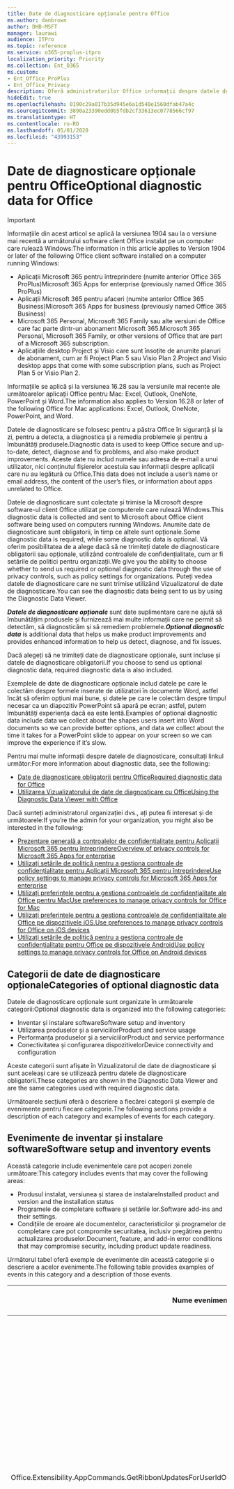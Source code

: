 ```yaml
---
title: Date de diagnosticare opționale pentru Office
ms.author: danbrown
author: DHB-MSFT
manager: laurawi
audience: ITPro
ms.topic: reference
ms.service: o365-proplus-itpro
localization_priority: Priority
ms.collection: Ent_O365
ms.custom:
- Ent_Office_ProPlus
- Ent_Office_Privacy
description: Oferă administratorilor Office informații despre datele de diagnosticare opționale din Office, inclusiv exemple de evenimente.
hideEdit: true
ms.openlocfilehash: 0190c29a017b35d945e6a1d540e1560dfab47a4c
ms.sourcegitcommit: 3890a23390edd0b5fdb2cf33613ec0778566cf97
ms.translationtype: HT
ms.contentlocale: ro-RO
ms.lasthandoff: 05/01/2020
ms.locfileid: "43993153"
---
```

# <a name="optional-diagnostic-data-for-office"></a><span data-ttu-id="ad2f2-103">Date de diagnosticare opționale pentru Office</span><span class="sxs-lookup"><span data-stu-id="ad2f2-103">Optional diagnostic data for Office</span></span>

> [!IMPORTANT]
> <span data-ttu-id="ad2f2-104">Informațiile din acest articol se aplică la versiunea 1904 sau la o versiune mai recentă a următorului software client Office instalat pe un computer care rulează Windows:</span><span class="sxs-lookup"><span data-stu-id="ad2f2-104">The information in this article applies to Version 1904 or later of the following Office client software installed on a computer running Windows:</span></span>
> - <span data-ttu-id="ad2f2-105">Aplicații Microsoft 365 pentru întreprindere (numite anterior Office 365 ProPlus)</span><span class="sxs-lookup"><span data-stu-id="ad2f2-105">Microsoft 365 Apps for enterprise (previously named Office 365 ProPlus)</span></span>
> - <span data-ttu-id="ad2f2-106">Aplicații Microsoft 365 pentru afaceri (numite anterior Office 365 Business)</span><span class="sxs-lookup"><span data-stu-id="ad2f2-106">Microsoft 365 Apps for business (previously named Office 365 Business)</span></span>
> - <span data-ttu-id="ad2f2-107">Microsoft 365 Personal, Microsoft 365 Family sau alte versiuni de Office care fac parte dintr-un abonament Microsoft 365.</span><span class="sxs-lookup"><span data-stu-id="ad2f2-107">Microsoft 365 Personal, Microsoft 365 Family, or other versions of Office that are part of a Microsoft 365 subscription.</span></span>
> - <span data-ttu-id="ad2f2-108">Aplicațiile desktop Project și Visio care sunt însoțite de anumite planuri de abonament, cum ar fi Project Plan 5 sau Visio Plan 2.</span><span class="sxs-lookup"><span data-stu-id="ad2f2-108">Project and Visio desktop apps that come with some subscription plans, such as Project Plan 5 or Visio Plan 2.</span></span>
>
> <span data-ttu-id="ad2f2-109">Informațiile se aplică și la versiunea 16.28 sau la versiunile mai recente ale următoarelor aplicații Office pentru Mac: Excel, Outlook, OneNote, PowerPoint și Word.</span><span class="sxs-lookup"><span data-stu-id="ad2f2-109">The information also applies to Version 16.28 or later of the following Office for Mac applications: Excel, Outlook, OneNote, PowerPoint, and Word.</span></span>

<span data-ttu-id="ad2f2-110">Datele de diagnosticare se folosesc pentru a păstra Office în siguranță și la zi, pentru a detecta, a diagnostica și a remedia problemele și pentru a îmbunătăți produsele.</span><span class="sxs-lookup"><span data-stu-id="ad2f2-110">Diagnostic data is used to keep Office secure and up-to-date, detect, diagnose and fix problems, and also make product improvements.</span></span> <span data-ttu-id="ad2f2-111">Aceste date nu includ numele sau adresa de e-mail a unui utilizator, nici conținutul fișierelor acestuia sau informații despre aplicații care nu au legătură cu Office.</span><span class="sxs-lookup"><span data-stu-id="ad2f2-111">This data does not include a user’s name or email address, the content of the user’s files, or information about apps unrelated to Office.</span></span>

<span data-ttu-id="ad2f2-112">Datele de diagnosticare sunt colectate și trimise la Microsoft despre software-ul client Office utilizat pe computerele care rulează Windows.</span><span class="sxs-lookup"><span data-stu-id="ad2f2-112">This diagnostic data is collected and sent to Microsoft about Office client software being used on computers running Windows.</span></span> <span data-ttu-id="ad2f2-113">Anumite date de diagnosticare sunt obligatorii, în timp ce altele sunt opționale.</span><span class="sxs-lookup"><span data-stu-id="ad2f2-113">Some diagnostic data is required, while some diagnostic data is optional.</span></span> <span data-ttu-id="ad2f2-114">Vă oferim posibilitatea de a alege dacă să ne trimiteți datele de diagnosticare obligatorii sau opționale, utilizând controalele de confidențialitate, cum ar fi setările de politici pentru organizații.</span><span class="sxs-lookup"><span data-stu-id="ad2f2-114">We give you the ability to choose whether to send us required or optional diagnostic data through the use of privacy controls, such as policy settings for organizations.</span></span> <span data-ttu-id="ad2f2-115">Puteți vedea datele de diagnosticare care ne sunt trimise utilizând Vizualizatorul de date de diagnosticare.</span><span class="sxs-lookup"><span data-stu-id="ad2f2-115">You can see the diagnostic data being sent to us by using the Diagnostic Data Viewer.</span></span>

<span data-ttu-id="ad2f2-116">***Datele de diagnosticare opționale*** sunt date suplimentare care ne ajută să îmbunătățim produsele și furnizează mai multe informații care ne permit să detectăm, să diagnosticăm și să remediem problemele.</span><span class="sxs-lookup"><span data-stu-id="ad2f2-116">***Optional diagnostic data*** is additional data that helps us make product improvements and provides enhanced information to help us detect, diagnose, and fix issues.</span></span>

<span data-ttu-id="ad2f2-117">Dacă alegeți să ne trimiteți date de diagnosticare opționale, sunt incluse și datele de diagnosticare obligatorii.</span><span class="sxs-lookup"><span data-stu-id="ad2f2-117">If you choose to send us optional diagnostic data, required diagnostic data is also included.</span></span>

<span data-ttu-id="ad2f2-118">Exemplele de date de diagnosticare opționale includ datele pe care le colectăm despre formele inserate de utilizatori în documente Word, astfel încât să oferim opțiuni mai bune, și datele pe care le colectăm despre timpul necesar ca un diapozitiv PowerPoint să apară pe ecran; astfel, putem îmbunătăți experiența dacă ea este lentă.</span><span class="sxs-lookup"><span data-stu-id="ad2f2-118">Examples of optional diagnostic data include data we collect about the shapes users insert into Word documents so we can provide better options, and data we collect about the time it takes for a PowerPoint slide to appear on your screen so we can improve the experience if it’s slow.</span></span>

<span data-ttu-id="ad2f2-119">Pentru mai multe informații despre datele de diagnosticare, consultați linkul următor:</span><span class="sxs-lookup"><span data-stu-id="ad2f2-119">For more information about diagnostic data, see the following:</span></span>

- [<span data-ttu-id="ad2f2-120">Date de diagnosticare obligatorii pentru Office</span><span class="sxs-lookup"><span data-stu-id="ad2f2-120">Required diagnostic data for Office</span></span>](required-diagnostic-data.md)
- [<span data-ttu-id="ad2f2-121">Utilizarea Vizualizatorului de date de diagnosticare cu Office</span><span class="sxs-lookup"><span data-stu-id="ad2f2-121">Using the Diagnostic Data Viewer with Office</span></span>](https://support.office.com/article/cf761ce9-d805-4c60-a339-4e07f3182855)

<span data-ttu-id="ad2f2-122">Dacă sunteți administratorul organizației dvs., ați putea fi interesat și de următoarele:</span><span class="sxs-lookup"><span data-stu-id="ad2f2-122">If you’re the admin for your organization, you might also be interested in the following:</span></span>

- [<span data-ttu-id="ad2f2-123">Prezentare generală a controalelor de confidențialitate pentru Aplicații Microsoft 365 pentru întreprindere</span><span class="sxs-lookup"><span data-stu-id="ad2f2-123">Overview of privacy controls for Microsoft 365 Apps for enterprise</span></span>](overview-privacy-controls.md)
- [<span data-ttu-id="ad2f2-124">Utilizați setările de politică pentru a gestiona controale de confidențialitate pentru Aplicații Microsoft 365 pentru întreprindere</span><span class="sxs-lookup"><span data-stu-id="ad2f2-124">Use policy settings to manage privacy controls for Microsoft 365 Apps for enterprise</span></span>](manage-privacy-controls.md)
- [<span data-ttu-id="ad2f2-125">Utilizați preferințele pentru a gestiona controalele de confidențialitate ale Office pentru Mac</span><span class="sxs-lookup"><span data-stu-id="ad2f2-125">Use preferences to manage privacy controls for Office for Mac</span></span>](mac-privacy-preferences.md)
- [<span data-ttu-id="ad2f2-126">Utilizați preferințele pentru a gestiona controalele de confidențialitate ale Office pe dispozitivele iOS.</span><span class="sxs-lookup"><span data-stu-id="ad2f2-126">Use preferences to manage privacy controls for Office on iOS devices</span></span>](ios-privacy-preferences.md)
- [<span data-ttu-id="ad2f2-127">Utilizați setările de politică pentru a gestiona controale de confidențialitate pentru Office pe dispozitivele Android</span><span class="sxs-lookup"><span data-stu-id="ad2f2-127">Use policy settings to manage privacy controls for Office on Android devices</span></span>](android-privacy-controls.md)

## <a name="categories-of-optional-diagnostic-data"></a><span data-ttu-id="ad2f2-128">Categorii de date de diagnosticare opționale</span><span class="sxs-lookup"><span data-stu-id="ad2f2-128">Categories of optional diagnostic data</span></span>

<span data-ttu-id="ad2f2-129">Datele de diagnosticare opționale sunt organizate în următoarele categorii:</span><span class="sxs-lookup"><span data-stu-id="ad2f2-129">Optional diagnostic data is organized into the following categories:</span></span>

- <span data-ttu-id="ad2f2-130">Inventar și instalare software</span><span class="sxs-lookup"><span data-stu-id="ad2f2-130">Software setup and inventory</span></span>
- <span data-ttu-id="ad2f2-131">Utilizarea produselor și a serviciilor</span><span class="sxs-lookup"><span data-stu-id="ad2f2-131">Product and service usage</span></span>
- <span data-ttu-id="ad2f2-132">Performanța produselor și a serviciilor</span><span class="sxs-lookup"><span data-stu-id="ad2f2-132">Product and service performance</span></span>
- <span data-ttu-id="ad2f2-133">Conectivitatea și configurarea dispozitivelor</span><span class="sxs-lookup"><span data-stu-id="ad2f2-133">Device connectivity and configuration</span></span>

<span data-ttu-id="ad2f2-134">Aceste categorii sunt afișate în Vizualizatorul de date de diagnosticare și sunt aceleași care se utilizează pentru datele de diagnosticare obligatorii.</span><span class="sxs-lookup"><span data-stu-id="ad2f2-134">These categories are shown in the Diagnostic Data Viewer and are the same categories used with required diagnostic data.</span></span>

<span data-ttu-id="ad2f2-135">Următoarele secțiuni oferă o descriere a fiecărei categorii și exemple de evenimente pentru fiecare categorie.</span><span class="sxs-lookup"><span data-stu-id="ad2f2-135">The following sections provide a description of each category and examples of events for each category.</span></span>

## <a name="software-setup-and-inventory-events"></a><span data-ttu-id="ad2f2-136">Evenimente de inventar și instalare software</span><span class="sxs-lookup"><span data-stu-id="ad2f2-136">Software setup and inventory events</span></span>

<span data-ttu-id="ad2f2-137">Această categorie include evenimentele care pot acoperi zonele următoare:</span><span class="sxs-lookup"><span data-stu-id="ad2f2-137">This category includes events that may cover the following areas:</span></span>

- <span data-ttu-id="ad2f2-138">Produsul instalat, versiunea și starea de instalare</span><span class="sxs-lookup"><span data-stu-id="ad2f2-138">Installed product and version and the installation status</span></span>
- <span data-ttu-id="ad2f2-139">Programele de completare software și setările lor.</span><span class="sxs-lookup"><span data-stu-id="ad2f2-139">Software add-ins and their settings.</span></span>
- <span data-ttu-id="ad2f2-140">Condițiile de eroare ale documentelor, caracteristicilor și programelor de completare care pot compromite securitatea, inclusiv pregătirea pentru actualizarea produselor.</span><span class="sxs-lookup"><span data-stu-id="ad2f2-140">Document, feature, and add-in error conditions that may compromise security, including product update readiness.</span></span>

<span data-ttu-id="ad2f2-141">Următorul tabel oferă exemple de evenimente din această categorie și o descriere a acelor evenimente.</span><span class="sxs-lookup"><span data-stu-id="ad2f2-141">The following table provides examples of events in this category and a description of those events.</span></span>

| <span data-ttu-id="ad2f2-142">**Nume eveniment**</span><span class="sxs-lookup"><span data-stu-id="ad2f2-142">**Event name**</span></span>   | <span data-ttu-id="ad2f2-143">**Descriere eveniment**</span><span class="sxs-lookup"><span data-stu-id="ad2f2-143">**Event description**</span></span>  |
| ---- | ---- |
| <span data-ttu-id="ad2f2-144">Office.Extensibility.AppCommands.GetRibbonUpdatesForUserId</span><span class="sxs-lookup"><span data-stu-id="ad2f2-144">Office.Extensibility.AppCommands.GetRibbonUpdatesForUserId</span></span> | <span data-ttu-id="ad2f2-145">Acest eveniment indică dacă Word actualizează cu succes panglica din Interfața de utilizator Word atunci când utilizatorul își schimbă identitatea.</span><span class="sxs-lookup"><span data-stu-id="ad2f2-145">This event indicates whether Word successfully updates the Ribbon in the Word User Interface when the user changes their identity.</span></span> <span data-ttu-id="ad2f2-146">Folosim acest eveniment pentru a detecta configurarea incorectă și alte probleme care ar afecta interfața de utilizator Office.</span><span class="sxs-lookup"><span data-stu-id="ad2f2-146">We use this event to detect incorrect setup and other issues that would affect the Office user interface.</span></span> |
| <span data-ttu-id="ad2f2-147">Office.Extensibility.AppCommands.AppCmdInstall</span><span class="sxs-lookup"><span data-stu-id="ad2f2-147">Office.Extensibility.AppCommands.AppCmdInstall</span></span>   | <span data-ttu-id="ad2f2-148">Acest eveniment oferă informații despre programul de completare Office instalat de utilizator, inclusiv ID-ul de aplicație, versiunea și compilarea sistemului de operare, succesul instalării și durata sa.</span><span class="sxs-lookup"><span data-stu-id="ad2f2-148">This event provides information about the Office add-in that the user has installed, including app ID, operating system build and version, success of installation, and duration of install.</span></span>  |

## <a name="product-and-service-usage-events"></a><span data-ttu-id="ad2f2-149">Evenimente privind utilizarea produselor și a serviciilor</span><span class="sxs-lookup"><span data-stu-id="ad2f2-149">Product and service usage events</span></span>

<span data-ttu-id="ad2f2-150">Această categorie include evenimentele care pot acoperi zonele următoare:</span><span class="sxs-lookup"><span data-stu-id="ad2f2-150">This category includes events that may cover the following areas:</span></span>

- <span data-ttu-id="ad2f2-151">Succesul funcționalității aplicației.</span><span class="sxs-lookup"><span data-stu-id="ad2f2-151">Success of application functionality.</span></span> <span data-ttu-id="ad2f2-152">Limitat la deschiderea și închiderea aplicației și a documentelor, editarea fișierelor și partajarea fișierelor (colaborare).</span><span class="sxs-lookup"><span data-stu-id="ad2f2-152">Limited to opening and closing of the application and documents, file editing, and file sharing (collaboration).</span></span>
- <span data-ttu-id="ad2f2-153">Stabilirea dacă au avut loc anumite evenimente de caracteristici, cum ar fi pornirea sau oprirea, și dacă respectiva caracteristică rulează.</span><span class="sxs-lookup"><span data-stu-id="ad2f2-153">Determination if specific feature events have occurred, such as start or stop, and if feature is running.</span></span>
- <span data-ttu-id="ad2f2-154">Caracteristici de accesibilitate în Office</span><span class="sxs-lookup"><span data-stu-id="ad2f2-154">Office accessibility features</span></span>

<span data-ttu-id="ad2f2-155">Următorul tabel oferă exemple de evenimente din această categorie și o descriere a acelor evenimente.</span><span class="sxs-lookup"><span data-stu-id="ad2f2-155">The following table provides examples of events in this category and a description of those events.</span></span>

| <span data-ttu-id="ad2f2-156">**Nume eveniment**</span><span class="sxs-lookup"><span data-stu-id="ad2f2-156">**Event name**</span></span>   | <span data-ttu-id="ad2f2-157">**Descriere eveniment**</span><span class="sxs-lookup"><span data-stu-id="ad2f2-157">**Event description**</span></span>  |
| ------ | ------- |
| <span data-ttu-id="ad2f2-158">Office.Word.Commanding.Highlight</span><span class="sxs-lookup"><span data-stu-id="ad2f2-158">Office.Word.Commanding.Highlight</span></span>  | <span data-ttu-id="ad2f2-159">Acest eveniment indică faptul că Word a executat comanda pentru a evidenția textul.</span><span class="sxs-lookup"><span data-stu-id="ad2f2-159">This event indicates Word has executed the command to highlight text.</span></span> <span data-ttu-id="ad2f2-160">Utilizăm acest eveniment pentru a detecta erorile din comanda de evidențiere text.</span><span class="sxs-lookup"><span data-stu-id="ad2f2-160">We use this event to detect errors in the text-highlight command.</span></span>  |
| <span data-ttu-id="ad2f2-161">Office.Translator.AddInLoaded</span><span class="sxs-lookup"><span data-stu-id="ad2f2-161">Office.Translator.AddInLoaded</span></span>   | <span data-ttu-id="ad2f2-162">Un mesaj repetat care indică faptul că respectiva caracteristică Traducător s-a încărcat și s-a redat cu succes.</span><span class="sxs-lookup"><span data-stu-id="ad2f2-162">A heartbeat to indicate that the translator feature has been loaded and rendered successfully.</span></span>  |
| <span data-ttu-id="ad2f2-163">Office.Graphics.GVizInsertShape</span><span class="sxs-lookup"><span data-stu-id="ad2f2-163">Office.Graphics.GVizInsertShape</span></span> |<span data-ttu-id="ad2f2-164">Urmărește utilizarea caracteristicii Inserare imagine în Word și raportează detalii privind tipurile de forme inserate și sursa acestora.</span><span class="sxs-lookup"><span data-stu-id="ad2f2-164">Tracks the usage of the Insert Shape feature in Word and also reports details of types of shapes inserted and from which source.</span></span>| 
| <span data-ttu-id="ad2f2-165">Office.PowerPoint.PPT.Desktop.SummaryZoomInsertionRule</span><span class="sxs-lookup"><span data-stu-id="ad2f2-165">Office.PowerPoint.PPT.Desktop.SummaryZoomInsertionRule</span></span>   | <span data-ttu-id="ad2f2-166">Acest eveniment determină dacă există secțiuni prezente într-un document atunci când utilizatorul inserează caracteristica Zoom de rezumat și dacă utilizatorul alege să șteargă secțiunile existente.</span><span class="sxs-lookup"><span data-stu-id="ad2f2-166">This event determines if there are any sections present in a document when the user is inserting Summary Zoom and if the user chooses to delete existing sections.</span></span> |
| <span data-ttu-id="ad2f2-167">Office.Security.SecureReaderHost.ProtectedViewValidation</span><span class="sxs-lookup"><span data-stu-id="ad2f2-167">Office.Security.SecureReaderHost.ProtectedViewValidation</span></span> | <span data-ttu-id="ad2f2-168">Urmărește când și de ce se deschide un fișier în Vizualizarea protejată.</span><span class="sxs-lookup"><span data-stu-id="ad2f2-168">Tracks when and why a file is opened in Protected View.</span></span> <span data-ttu-id="ad2f2-169">Se folosește pentru a diagnostica anumite situații în care Vizualizarea protejată poate să nu fie corect declanșată, pentru a vă asigura că această caracteristică funcționează corect.</span><span class="sxs-lookup"><span data-stu-id="ad2f2-169">Used to diagnose conditions where Protected View may not be correctly triggered to ensure the feature is working properly.</span></span> |

## <a name="product-and-service-performance-events"></a><span data-ttu-id="ad2f2-170">Evenimente privind performanța produselor și a serviciilor</span><span class="sxs-lookup"><span data-stu-id="ad2f2-170">Product and service performance events</span></span>

<span data-ttu-id="ad2f2-171">Această categorie include evenimentele care pot acoperi zonele următoare:</span><span class="sxs-lookup"><span data-stu-id="ad2f2-171">This category includes events that may cover the following areas:</span></span>

- <span data-ttu-id="ad2f2-172">Ieșirile neașteptate ale aplicației (blocări) și starea aplicației atunci când se întâmplă acest lucru.</span><span class="sxs-lookup"><span data-stu-id="ad2f2-172">Unexpected application exits (crashes) and the state of the application when that happens.</span></span>
- <span data-ttu-id="ad2f2-173">Timpii de răspuns slabi sau performanțele scăzute pentru scenarii precum pornirea aplicației sau deschiderea unui fișier.</span><span class="sxs-lookup"><span data-stu-id="ad2f2-173">Poor response time or performance for scenarios such as application start up or opening a file.</span></span>
- <span data-ttu-id="ad2f2-174">Erorile în funcționalitatea unei caracteristici sau a unei experiențe de utilizator.</span><span class="sxs-lookup"><span data-stu-id="ad2f2-174">Errors in functionality of a feature or user experience.</span></span>

<span data-ttu-id="ad2f2-175">Următorul tabel oferă exemple de evenimente din această categorie și o descriere a acelor evenimente.</span><span class="sxs-lookup"><span data-stu-id="ad2f2-175">The following table provides examples of events in this category and a description of those events.</span></span>

| <span data-ttu-id="ad2f2-176">**Nume eveniment**</span><span class="sxs-lookup"><span data-stu-id="ad2f2-176">**Event name**</span></span>    | <span data-ttu-id="ad2f2-177">**Descriere eveniment**</span><span class="sxs-lookup"><span data-stu-id="ad2f2-177">**Event description**</span></span>   |
| --------------- | -------------- |
| <span data-ttu-id="ad2f2-178">Office.Word.Word.CoreSaveTime100ns</span><span class="sxs-lookup"><span data-stu-id="ad2f2-178">Office.Word.Word.CoreSaveTime100ns</span></span>     | <span data-ttu-id="ad2f2-179">Acest eveniment înregistrează performanța unei activități de salvare a documentelor în Word.</span><span class="sxs-lookup"><span data-stu-id="ad2f2-179">This event logs the performance of a document save activity by Word.</span></span> <span data-ttu-id="ad2f2-180">Utilizăm acest eveniment pentru a detecta erorile și problemele de performanță din activitatea de salvare a documentelor în Word.</span><span class="sxs-lookup"><span data-stu-id="ad2f2-180">We use this event to detect errors and performance issues in the Word save document activity.</span></span>|
| <span data-ttu-id="ad2f2-181">Office.Identity.SignInForWamAccountAad</span><span class="sxs-lookup"><span data-stu-id="ad2f2-181">Office.Identity.SignInForWamAccountAad</span></span>  | <span data-ttu-id="ad2f2-182">Acest eveniment este trimis atunci când un utilizator este conectat la un cont Azure Active Directory cu biblioteca Web Account Manager (WAM).</span><span class="sxs-lookup"><span data-stu-id="ad2f2-182">This event is sent when a user is signed in to an Azure Active Directory account with Web Account Manager (WAM) library.</span></span> <span data-ttu-id="ad2f2-183">Acest eveniment trimite metadate, cum ar fi AppName, AppVersion și ErrorCode, dacă evenimentul nu a reușit.</span><span class="sxs-lookup"><span data-stu-id="ad2f2-183">This event sends metadata such as AppName, AppVersion, and ErrorCode if the event failed.</span></span> |
| <span data-ttu-id="ad2f2-184">Office.PowerPoint.PPT.Desktop.FileOpen.FirstSlideMasterThumbnailRenderTime</span><span class="sxs-lookup"><span data-stu-id="ad2f2-184">Office.PowerPoint.PPT.Desktop.FileOpen.FirstSlideMasterThumbnailRenderTime</span></span> | <span data-ttu-id="ad2f2-185">Acest eveniment colectează durata de timp necesară pentru a reda prima miniatură coordonator de diapozitive în PowerPoint.</span><span class="sxs-lookup"><span data-stu-id="ad2f2-185">This event collects the length of time it takes to render the first slide master thumbnail in PowerPoint.</span></span>  |
| <span data-ttu-id="ad2f2-186">Office.Extensibility.Diagnostics</span><span class="sxs-lookup"><span data-stu-id="ad2f2-186">Office.Extensibility.Diagnostics</span></span>   | <span data-ttu-id="ad2f2-187">Acest eveniment oferă informații generale de diagnosticare pentru programele de completare Office, cum ar fi rapoartele de eroare pentru depanare.</span><span class="sxs-lookup"><span data-stu-id="ad2f2-187">This event provides general diagnostic information for Office add-ins, such as crash reports for debugging.</span></span>|

## <a name="device-connectivity-and-configuration-events"></a><span data-ttu-id="ad2f2-188">Evenimente privind conectivitatea și configurarea dispozitivelor</span><span class="sxs-lookup"><span data-stu-id="ad2f2-188">Device connectivity and configuration events</span></span>

<span data-ttu-id="ad2f2-189">Această categorie include evenimentele care pot acoperi zonele următoare:</span><span class="sxs-lookup"><span data-stu-id="ad2f2-189">This category includes events that may cover the following areas:</span></span>

- <span data-ttu-id="ad2f2-190">Starea conexiunii la rețea și setările dispozitivelor, cum ar fi memoria.</span><span class="sxs-lookup"><span data-stu-id="ad2f2-190">Network connection state and device settings, such as memory.</span></span>

<span data-ttu-id="ad2f2-191">Următorul tabel oferă exemple de evenimente din această categorie și o descriere a acelor evenimente.</span><span class="sxs-lookup"><span data-stu-id="ad2f2-191">The following table provides examples of events in this category and a description of those events.</span></span>

| <span data-ttu-id="ad2f2-192">**Nume eveniment**</span><span class="sxs-lookup"><span data-stu-id="ad2f2-192">**Event name**</span></span>                    | <span data-ttu-id="ad2f2-193">**Descriere eveniment**</span><span class="sxs-lookup"><span data-stu-id="ad2f2-193">**Event description**</span></span>                                                                                                                                                     |
| ------ | ----- |
| <span data-ttu-id="ad2f2-194">Office.Graphics.ArtViewValidate</span><span class="sxs-lookup"><span data-stu-id="ad2f2-194">Office.Graphics.ArtViewValidate</span></span> | <span data-ttu-id="ad2f2-195">Acest eveniment înregistrează rezultatele Vizualizării grafice care acceptă Interfața de utilizator pentru elemente grafice.</span><span class="sxs-lookup"><span data-stu-id="ad2f2-195">This event logs validation the results of Graphics View that supports Graphics User Interface.</span></span> <span data-ttu-id="ad2f2-196">Folosim evenimentul pentru a colecta date de utilizare și de eroare despre redarea elementelor grafice.</span><span class="sxs-lookup"><span data-stu-id="ad2f2-196">We use the event to collect usage and error data about graphics rendering.</span></span> |
| <span data-ttu-id="ad2f2-197">Office.Graphics.ARCExceptionScope</span><span class="sxs-lookup"><span data-stu-id="ad2f2-197">Office.Graphics.ARCExceptionScope</span></span> | <span data-ttu-id="ad2f2-198">Acest eveniment urmărește erorile de redare provenite de la motorul de redare.</span><span class="sxs-lookup"><span data-stu-id="ad2f2-198">This event tracks rendering failures coming from the rendering engine.</span></span> |
| <span data-ttu-id="ad2f2-199">Office.Extensibility.ODPLatency</span><span class="sxs-lookup"><span data-stu-id="ad2f2-199">Office.Extensibility.ODPLatency</span></span>   | <span data-ttu-id="ad2f2-200">Acest eveniment oferă informații despre conexiunea de rețea și viteza utilizatorului.</span><span class="sxs-lookup"><span data-stu-id="ad2f2-200">This event provides information about the user’s network connection and speed.</span></span>     |
